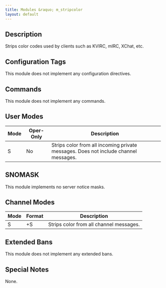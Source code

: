 ```yaml
---
title: Modules &raquo; m_stripcolor
layout: default
---
```


## Description

Strips color codes used by clients such as KVIRC, mIRC, XChat, etc.

## Configuration Tags

This module does not implement any configuration directives.

## Commands

This module does not implement any commands.

## User Modes

Mode | Oper-Only | Description
---- | --------- | -----------
S | No | Strips color from all incoming private messages. Does not include channel messages.

## SNOMASK

This module implements no server notice masks.

## Channel Modes

Mode | Format | Description
------- | ----------- | ---------
S | +S | Strips color from all channel messages.

## Extended Bans

This module does not implement any extended bans.

## Special Notes

None.
